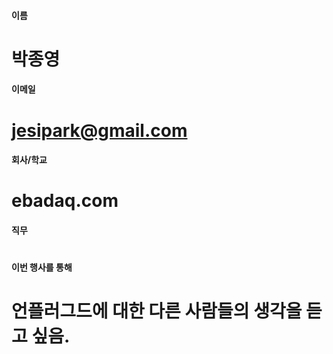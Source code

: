 #### 이름
# 박종영

#### 이메일
# jesipark@gmail.com

#### 회사/학교
# ebadaq.com 

#### 직무
# 

#### 이번 행사를 통해 
# 언플러그드에 대한 다른 사람들의 생각을 듣고 싶음.
